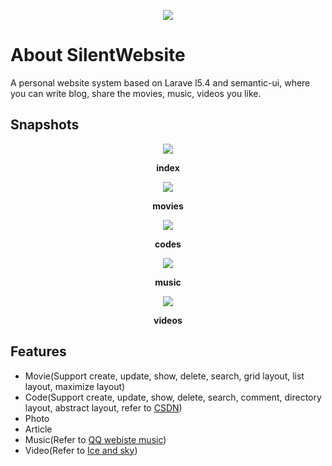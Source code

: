 <p align="center"><img src="http://img2.ph.126.net/ehRSV7aLAJ8kJiZQXmt_QA==/6632021042283510221.png"></p>

# About SilentWebsite

A personal website system based on Larave
l5.4 and semantic-ui, where you can write blog, share the movies, music, videos you like.

## Snapshots

<p align="center"><img src="http://img2.ph.126.net/AwIifYx98toJVsiZBBH5LQ==/6631885802353306994.png"></p>
<p align="center"><b>index</b></p>
<p align="center"><img src="http://img1.ph.126.net/tgQY0is1PF08AAGQ4rO_3A==/6631862712609122128.png"></p>
<p align="center"><b>movies</b></p>
<p align="center"><img src="http://img1.ph.126.net/z_I7KmU4rh29xA_-G-bS4g==/6632521320071491258.png"></p>
<p align="center"><b>codes</b></p>
<p align="center"><img src="http://img1.ph.126.net/ufvr5QFGyYcd3bUgCavhRw==/6632268432397100320.png"></p>
<p align="center"><b>music</b></p>
<p align="center"><img src="http://img0.ph.126.net/mDqXoxM9o3GKXtCjPBACbg==/6632415766955222931.png"></p>
<p align="center"><b>videos</b></p>

## Features

 - Movie(Support create, update, show, delete, search, grid layout, list layout, maximize layout)
 - Code(Support create, update, show, delete, search, comment, directory layout, abstract layout, refer to [CSDN](http://www.csdn.net/))
 - Photo
 - Article
 - Music(Refer to [QQ webiste music](https://y.qq.com/portal/player.html))
 - Video(Refer to [Ice and sky](http://education.iceandsky.com/))
 